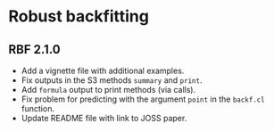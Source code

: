 Robust backfitting
================

## RBF 2.1.0

 - Add a vignette file with additional examples.
 - Fix outputs in the S3 methods `summary` and `print`.
 - Add `formula` output to print methods (via calls).
 - Fix problem for predicting with the argument `point` in the `backf.cl` function.
 - Update README file with link to JOSS paper.